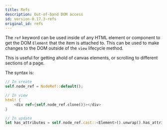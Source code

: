 ```yaml
---
title: Refs
description: Out-of-band DOM access
id: version-0.17.3-refs
original_id: refs
---
```


The `ref` keyword can be used inside of any HTML element or component to get the DOM `Element` that the item is attached to. This can be used to make changes to the DOM outside of the `view` lifecycle method.

This is useful for getting ahold of canvas elements, or scrolling to different sections of a page.

The syntax is:

```rust
// In create
self.node_ref = NodeRef::default();

// In view
html! {
    <div ref={self.node_ref.clone()}></div>
}

// In update
let has_attributes = self.node_ref.cast::<Element>().unwrap().has_attributes();
```
